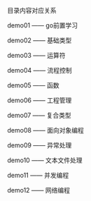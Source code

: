 目录内容对应关系

demo01 —— go前置学习

demo02 —— 基础类型

demo03 —— 运算符

demo04 —— 流程控制

demo05 —— 函数

demo06 —— 工程管理

demo07 —— 复合类型

demo08 —— 面向对象编程

demo09 —— 异常处理

demo10 —— 文本文件处理

demo11 —— 并发编程

demo12 —— 网络编程